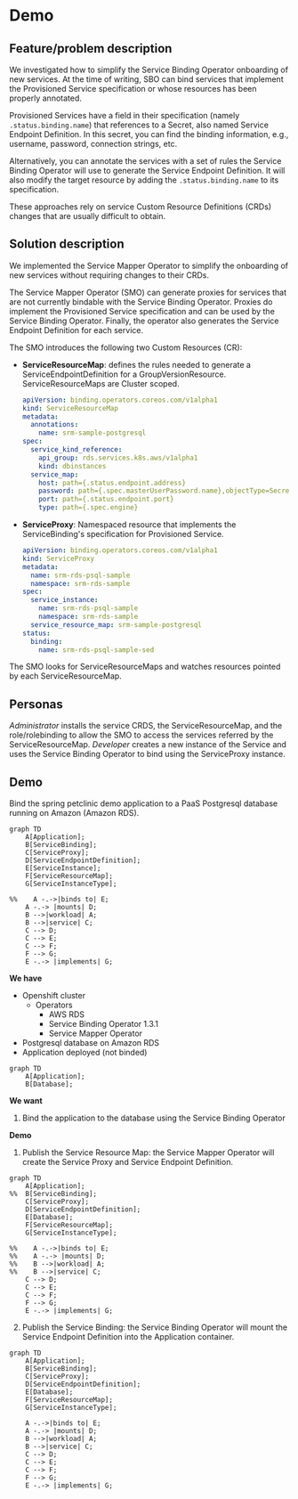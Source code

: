 # Demo

## Feature/problem description

We investigated how to simplify the Service Binding Operator onboarding of new services.
At the time of writing, SBO can bind services that implement the Provisioned Service specification or whose resources has been properly annotated.

Provisioned Services have a field in their specification (namely `.status.binding.name`) that references to a Secret, also named Service Endpoint Definition.
In this secret, you can find the binding information, e.g., username, password, connection strings, etc.

Alternatively, you can annotate the services with a set of rules the Service Binding Operator will use to generate the Service Endpoint Definition.
It will also modify the target resource by adding the `.status.binding.name` to its specification.

These approaches rely on service Custom Resource Definitions (CRDs) changes that are usually difficult to obtain.

## Solution description <!-- Show charts or whiteboard if needed -->

We implemented the Service Mapper Operator to simplify the onboarding of new services without requiring changes to their CRDs.

The Service Mapper Operator (SMO) can generate proxies for services that are not currently bindable with the Service Binding Operator.
Proxies do implement the Provisioned Service specification and can be used by the Service Binding Operator.
Finally, the operator also generates the Service Endpoint Definition for each service.

The SMO introduces the following two Custom Resources (CR):

* **ServiceResourceMap**: defines the rules needed to generate a ServiceEndpointDefinition for a GroupVersionResource. ServiceResourceMaps are Cluster scoped.
    ```yaml
    apiVersion: binding.operators.coreos.com/v1alpha1
    kind: ServiceResourceMap
    metadata:
      annotations:
        name: srm-sample-postgresql
    spec:
      service_kind_reference:
        api_group: rds.services.k8s.aws/v1alpha1
        kind: dbinstances
      service_map:
        host: path={.status.endpoint.address}
        password: path={.spec.masterUserPassword.name},objectType=Secret,sourceKey=password
        port: path={.status.endpoint.port}
        type: path={.spec.engine}
    ```
* **ServiceProxy**: Namespaced resource that implements the ServiceBinding's specification for Provisioned Service.
    ```yaml
    apiVersion: binding.operators.coreos.com/v1alpha1
    kind: ServiceProxy
    metadata:
      name: srm-rds-psql-sample
      namespace: srm-rds-sample
    spec:
      service_instance:
        name: srm-rds-psql-sample
        namespace: srm-rds-sample
      service_resource_map: srm-sample-postgresql
    status:
      binding:
        name: srm-rds-psql-sample-sed
   ```

The SMO looks for ServiceResourceMaps and watches resources pointed by each ServiceResourceMap.

## Personas

_Administrator_ installs the service CRDS, the ServiceResourceMap, and the role/rolebinding to allow the SMO to access the services referred by the ServiceResourceMap.
_Developer_ creates a new instance of the Service and uses the Service Binding Operator to bind using the ServiceProxy instance.

## Demo

Bind the spring petclinic demo application to a PaaS Postgresql database running on Amazon (Amazon RDS).

```mermaid
graph TD
	A[Application];
	B[ServiceBinding];
	C[ServiceProxy];
	D[ServiceEndpointDefinition];
	E[ServiceInstance];
	F[ServiceResourceMap];
    G[ServiceInstanceType];

%%    A -.->|binds to| E;
    A -.-> |mounts| D;
	B -->|workload| A;
	B -->|service| C;
	C --> D;
	C --> E;
	C --> F;
	F --> G;
    E -.-> |implements| G;
```

**We have**
* Openshift cluster
	* Operators
		* AWS RDS
		* Service Binding Operator 1.3.1
		* Service Mapper Operator
* Postgresql database on Amazon RDS
* Application deployed (not binded)

```mermaid
graph TD
    A[Application];
    B[Database];
```

**We want**
1. Bind the application to the database using the Service Binding Operator

**Demo**

1. Publish the Service Resource Map: the Service Mapper Operator will create the Service Proxy and Service Endpoint Definition.

```mermaid
graph TD
    A[Application];
%%	B[ServiceBinding];
    C[ServiceProxy];
    D[ServiceEndpointDefinition];
    E[Database];
    F[ServiceResourceMap];
    G[ServiceInstanceType];

%%    A -.->|binds to| E;
%%    A -.-> |mounts| D;
%%    B -->|workload| A;
%%    B -->|service| C;
    C --> D;
    C --> E;
    C --> F;
    F --> G;
    E -.-> |implements| G;
```

2. Publish the Service Binding: the Service Binding Operator will mount the Service Endpoint Definition into the Application container.

```mermaid
graph TD
    A[Application];
    B[ServiceBinding];
    C[ServiceProxy];
    D[ServiceEndpointDefinition];
    E[Database];
    F[ServiceResourceMap];
    G[ServiceInstanceType];

    A -.->|binds to| E;
    A -.-> |mounts| D;
    B -->|workload| A;
    B -->|service| C;
    C --> D;
    C --> E;
    C --> F;
    F --> G;
    E -.-> |implements| G;
```

